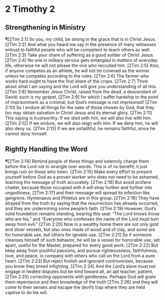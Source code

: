# 2 Timothy 2

## Strengthening in Ministry
¶[2Tim 2:1] So you, my child, be strong in the grace that is in Christ Jesus.
[2Tim 2:2] And what you heard me say in the presence of many witnesses entrust to faithful people who will be competent to teach others as well.
[2Tim 2:3] Take your share of suffering as a good soldier of Christ Jesus.
[2Tim 2:4] No one in military service gets entangled in matters of everyday life; otherwise he will not please the one who recruited him.
[2Tim 2:5] Also, if anyone competes as an athlete, he will not be crowned as the winner unless he competes according to the rules.
[2Tim 2:6] The farmer who works hard ought to have the first share of the crops.
[2Tim 2:7] Think about what I am saying and the Lord will give you understanding of all this.
[2Tim 2:8] Remember Jesus Christ, raised from the dead, a descendant of David; such is my gospel,
[2Tim 2:9] for which I suffer hardship to the point of imprisonment as a criminal, but God’s message is not imprisoned!
[2Tim 2:10] So I endure all things for the sake of those chosen by God, that they too may obtain salvation in Christ Jesus and its eternal glory.
[2Tim 2:11] This saying is trustworthy: If we died with him, we will also live with him.
[2Tim 2:12] If we endure, we will also reign with him. If we deny him, he will also deny us.
[2Tim 2:13] If we are unfaithful, he remains faithful, since he cannot deny himself.

## Rightly Handling the Word
¶[2Tim 2:14] Remind people of these things and solemnly charge them before the Lord not to wrangle over words. This is of no benefit; it just brings ruin on those who listen.
[2Tim 2:15] Make every effort to present yourself before God as a proven worker who does not need to be ashamed, teaching the message of truth accurately.
[2Tim 2:16] But avoid profane chatter, because those occupied with it will stray further and further into ungodliness,
[2Tim 2:17] and their message will spread its infection like gangrene. Hymenaeus and Philetus are in this group.
[2Tim 2:18] They have strayed from the truth by saying that the resurrection has already occurred, and they are undermining some people’s faith.
[2Tim 2:19] However, God’s solid foundation remains standing, bearing this seal: “The Lord knows those who are his,” and “Everyone who confesses the name of the Lord must turn away from evil.”
[2Tim 2:20] Now in a wealthy home there are not only gold and silver vessels, but also ones made of wood and of clay, and some are for honorable use, but others for ignoble use.
[2Tim 2:21] So if someone cleanses himself of such behavior, he will be a vessel for honorable use, set apart, useful for the Master, prepared for every good work.
[2Tim 2:22] But keep away from youthful passions, and pursue righteousness, faithfulness, love, and peace, in company with others who call on the Lord from a pure heart.
[2Tim 2:23] But reject foolish and ignorant controversies, because you know they breed infighting.
[2Tim 2:24] And the Lord’s slave must not engage in heated disputes but be kind toward all, an apt teacher, patient,
[2Tim 2:25] correcting opponents with gentleness. Perhaps God will grant them repentance and then knowledge of the truth
[2Tim 2:26] and they will come to their senses and escape the devil’s trap where they are held captive to do his will.
